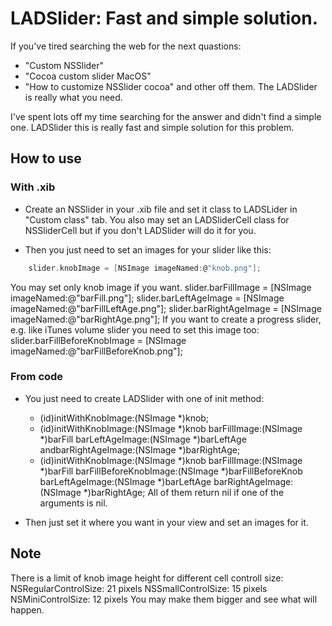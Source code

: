 # LADSlider: Fast and simple solution.

If you've tired searching the web for the next quastions:
- "Custom NSSlider"
- "Cocoa custom slider MacOS"
- "How to customize NSSlider cocoa"
and other off them. The LADSlider is really what you need.

I've spent lots off my time searching for the answer and didn't find a simple one.
LADSlider this is really fast and simple solution for this problem.

## How to use
### With .xib
- Create an NSSlider in your .xib file and set it class to LADSLider
in "Custom class" tab. You also may set an LADSliderCell class for NSSliderCell
but if you don't LADSlider will do it for you.

- Then you just need to set an images for your slider like this:
```c
	slider.knobImage = [NSImage imageNamed:@"knob.png"];
```
You may set only knob image if you want.
	slider.barFillImage = [NSImage imageNamed:@"barFill.png"];
	slider.barLeftAgeImage = [NSImage imageNamed:@"barFillLeftAge.png"];
	slider.barRightAgeImage = [NSImage imageNamed:@"barRightAge.png"];
If you want to create a progress slider, e.g. like iTunes volume slider you need to set this image too:
	slider.barFillBeforeKnobImage = [NSImage imageNamed:@"barFillBeforeKnob.png"]; 
 
### From code
- You just need to create LADSlider with one of init method:

	- (id)initWithKnobImage:(NSImage *)knob;
	- (id)initWithKnobImage:(NSImage *)knob barFillImage:(NSImage *)barFill
          barLeftAgeImage:(NSImage *)barLeftAge andbarRightAgeImage:(NSImage *)barRightAge;
	- (id)initWithKnobImage:(NSImage *)knob barFillImage:(NSImage *)barFill
	 barFillBeforeKnobImage:(NSImage *)barFillBeforeKnob
          barLeftAgeImage:(NSImage *)barLeftAge barRightAgeImage:(NSImage *)barRightAge;
All of them return nil if one of the arguments is nil.

- Then just set it where you want in your view and set an images for it.
  
## Note
There is a limit of knob image height for different cell controll size:
NSRegularControlSize:   21 pixels
NSSmallControlSize:     15 pixels
NSMiniControlSize:			12 pixels
You may make them bigger and see what will happen.
